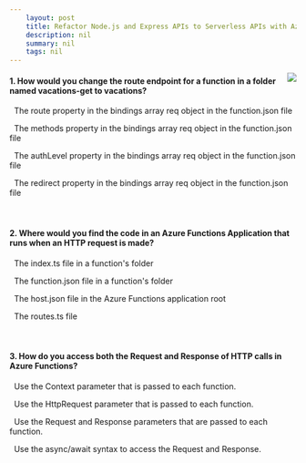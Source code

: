 ```yaml
---
    layout: post
    title: Refactor Node.js and Express APIs to Serverless APIs with Azure Functions 
    description: nil
    summary: nil
    tags: nil
---
```



 <a target="_blank" href="https://docs.microsoft.com/en-us/learn/modules/shift-nodejs-express-apis-serverless/9-knowledge-check/"><i class="fas fa-external-link-alt"></i> </a>
 <img align="right" src="https://docs.microsoft.com/en-us/learn/achievements/shift-express-api-azure-functions.svg">
####  1. How would you change the route endpoint for a function in a folder named vacations-get to vacations?


<i class='fas fa-check-square' style='color: Dodgerblue;'></i> &nbsp;&nbsp;The route property in the bindings array req object in the function.json file

<i class='far fa-square'></i> &nbsp;&nbsp;The methods property in the bindings array req object in the function.json file

<i class='far fa-square'></i> &nbsp;&nbsp;The authLevel property in the bindings array req object in the function.json file

<i class='far fa-square'></i> &nbsp;&nbsp;The redirect property in the bindings array req object in the function.json file
<br />
<br />
<br />

####  2. Where would you find the code in an Azure Functions Application that runs when an HTTP request is made?


<i class='fas fa-check-square' style='color: Dodgerblue;'></i> &nbsp;&nbsp;The index.ts file in a function's folder

<i class='far fa-square'></i> &nbsp;&nbsp;The function.json file in a function's folder

<i class='far fa-square'></i> &nbsp;&nbsp;The host.json file in the Azure Functions application root

<i class='far fa-square'></i> &nbsp;&nbsp;The routes.ts file
<br />
<br />
<br />

####  3. How do you access both the Request and Response of HTTP calls in Azure Functions?


<i class='fas fa-check-square' style='color: Dodgerblue;'></i> &nbsp;&nbsp;Use the Context parameter that is passed to each function.

<i class='far fa-square'></i> &nbsp;&nbsp;Use the HttpRequest parameter that is passed to each function.

<i class='far fa-square'></i> &nbsp;&nbsp;Use the Request and Response parameters that are passed to each function.

<i class='far fa-square'></i> &nbsp;&nbsp;Use the async/await syntax to access the Request and Response.
<br />
<br />
<br />
